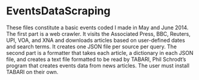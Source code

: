 # EventsDataScraping

These files constitute a basic events coded I made in May and June
2014.  The first part is a web crawler.  It visits the Associated
Press, BBC, Reuters, UPI, VOA, and XNA and downloads articles based on
user-defined dates and search terms.  It creates one JSON file per
source per query.  The second part is a formatter that takes each
article, a dictionary in each JSON file, and creates a text file
formatted to be read by TABARI, Phil Schrodt’s program that creates
events data from news articles.  The user must install TABARI on their
own.

